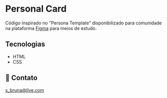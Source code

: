 # Personal Card

Código inspirado no "Persona Template" disponibilizado para comunidade na plataforma [Figma](https://www.figma.com/design/MUlqLJfaII5adVfaeOY6hY/Persona-Template--Community-?node-id=3-198&t=zrCnoimszZmcdeK6-0) para meios de estudo.

## Tecnologias

- HTML
- CSS

## 💜 Contato

s_bruna@live.com 